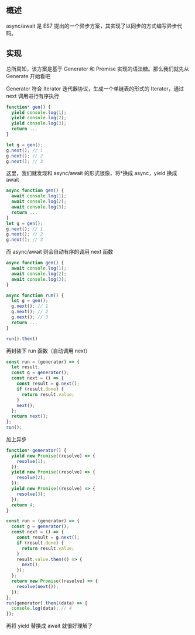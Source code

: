 ## 概述

async/await 是 ES7 提出的一个异步方案，其实现了以同步的方式编写异步代码。

## 实现

总所周知，该方案是基于 Generater 和 Promise 实现的语法糖。那么我们就先从 Generate 开始看吧

Generater 符合 Iterator 迭代器协议，生成一个单链表的形式的 Iterator，通过 next 调用进行有序执行

```js
function* gen() {
  yield console.log(1);
  yield console.log(2);
  yield console.log(3);
  return ...
}

let g = gen();
g.next(); // 1
g.next(); // 2
g.next(); // 3
```

这里，我们就发现和 async/await 的形式很像，将\*换成 async，yield 换成 await

```js
async function gen() {
  await console.log(1);
  await console.log(2);
  await console.log(3);
  return ...
}
let g = gen();
g.next(); // 1
g.next(); // 2
g.next(); // 3
```

而 async/await 则会自动有序的调用 next 函数

```js
async function gen() {
  await console.log(1);
  await console.log(2);
  await console.log(3);
}

async function run() {
  let g = gen();
  g.next(); // 1
  g.next(); // 2
  g.next(); // 3
  return ...
}

run().then()
```

再封装下 run 函数（自动调用 next）

```js
const run = (generator) => {
  let result;
  const g = generator();
  const next = () => {
    const result = g.next();
    if (result.done) {
      return result.value;
    }
    next();
  };
  return next();
};
run();
```

加上异步

```js
function* generator() {
  yield new Promise((resolve) => {
    resolve(1);
  });
  yield new Promise((resolve) => {
    resolve(2);
  });
  yield new Promise((resolve) => {
    resolve(3);
  });
  return 4;
}

const run = (generator) => {
  const g = generator();
  const next = () => {
    const result = g.next();
    if (result.done) {
      return result.value;
    }
    result.value.then(() => {
      next();
    });
  };
  return new Promise((resolve) => {
    resolve(next());
  });
};
run(generator).then((data) => {
  console.log(data); // 4
});
```

再将 yield 替换成 await 就很好理解了
